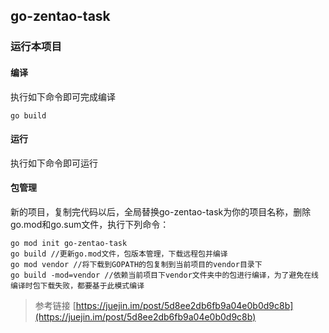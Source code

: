 ## go-zentao-task

### 运行本项目
#### 编译
执行如下命令即可完成编译
```
go build
```
#### 运行
执行如下命令即可运行

#### 包管理
新的项目，复制完代码以后，全局替换go-zentao-task为你的项目名称，删除go.mod和go.sum文件，执行下列命令：
```
go mod init go-zentao-task
go build //更新go.mod文件，包版本管理，下载远程包并编译
go mod vendor //将下载到GOPATH的包复制到当前项目的vendor目录下
go build -mod=vendor //依赖当前项目下vendor文件夹中的包进行编译，为了避免在线编译时包下载失败，都要基于此模式编译
```

> 参考链接 [https://juejin.im/post/5d8ee2db6fb9a04e0b0d9c8b](https://juejin.im/post/5d8ee2db6fb9a04e0b0d9c8b)
